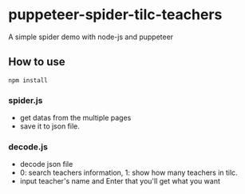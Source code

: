# puppeteer-spider-tilc-teachers
A simple spider demo with node-js and puppeteer
## How to use
    npm install
### spider.js
* get datas from the multiple pages
* save it to json file.
### decode.js
* decode json file
* 0: search teachers information, 1: show how many teachers in tilc.
* input teacher's name and Enter that you'll get what you want
